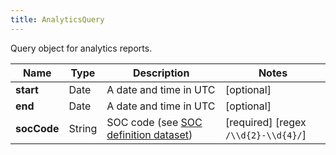 ```yaml
---
title: AnalyticsQuery
---
```




Query object for analytics reports.

| Name | Type | Description | Notes |
|------------ | ------------- | ------------- | -------------|
| **start** | Date | A date and time in UTC | [optional]  |
| **end** | Date | A date and time in UTC | [optional]  |
| **socCode** | String | SOC code (see [SOC definition dataset](#soc-definition-dataset)) | [required] [regex `/\\d{2}-\\d{4}/`]  |
